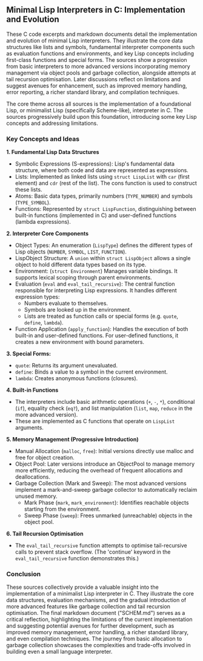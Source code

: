 
## Minimal Lisp Interpreters in C: Implementation and Evolution

These C code excerpts and markdown documents detail the implementation and evolution of
minimal Lisp interpreters. They illustrate the core data structures like lists and symbols,
fundamental interpreter components such as evaluation functions and environments, and key
Lisp concepts including first-class functions and special forms. The sources show a progression
from basic interpreters to more advanced versions incorporating memory management via object
pools and garbage collection, alongside attempts at tail recursion optimisation. Later
discussions reflect on limitations and suggest avenues for enhancement, such as improved
memory handling, error reporting, a richer standard library, and compilation techniques.

The core theme across all sources is the implementation of a foundational Lisp, or minimalist
Lisp (specifically Scheme-like), interpreter in C. The sources progressively build upon this
foundation, introducing some key Lisp concepts and addressing limitations.


### Key Concepts and Ideas


__1. Fundamental Lisp Data Structures__

- Symbolic Expressions (S-expressions): Lisp's fundamental data structure, where both code and
  data are represented as expressions.
- Lists: Implemented as linked lists using `struct LispList` with `car` (first element) and `cdr`
  (rest of the list). The cons function is used to construct these lists.
- Atoms: Basic data types, primarily numbers (`TYPE_NUMBER`) and symbols (`TYPE_SYMBOL`).
- Functions: Represented by `struct LispFunction`, distinguishing between built-in functions
  (implemented in C) and user-defined functions (lambda expressions).


__2. Interpreter Core Components__

- Object Types: An enumeration (`LispType`) defines the different types of Lisp objects
  (`NUMBER`, `SYMBOL`, `LIST`, `FUNCTION`).
- LispObject Structure: A `union` within `struct LispObject` allows a single object to hold
  different data types based on its type.
- Environment: (`struct Environment`) Manages variable bindings. It supports lexical scoping
  through parent environments.
- Evaluation (`eval` and `eval_tail_recursive`): The central function responsible for interpreting
  Lisp expressions. It handles different expression types:
    - Numbers evaluate to themselves.
    - Symbols are looked up in the environment.
    - Lists are treated as function calls or special forms (e.g. `quote`, `define`, `lambda`).
- Function Application (`apply_function`): Handles the execution of both built-in and user-defined
  functions. For user-defined functions, it creates a new environment with bound parameters.


__3. Special Forms:__

- `quote`: Returns its argument unevaluated.
- `define`: Binds a value to a symbol in the current environment.
- `lambda`: Creates anonymous functions (closures).

__4. Built-in Functions__

- The interpreters include basic arithmetic operations (`+`, `-`, `*`), conditional (`if`),
  equality check (`eq?`), and list manipulation (`list`, `map`, `reduce` in the more advanced version).
- These are implemented as C functions that operate on `LispList` arguments.


__5. Memory Management (Progressive Introduction)__

- Manual Allocation (`malloc`, `free`): Initial versions directly use malloc and free for object creation.
- Object Pool: Later versions introduce an ObjectPool to manage memory more efficiently,
  reducing the overhead of frequent allocations and deallocations.
- Garbage Collection (Mark and Sweep): The most advanced versions implement a mark-and-sweep garbage
  collector to automatically reclaim unused memory.
    - Mark Phase (`mark`, `mark_environment`): Identifies reachable objects starting from the environment.
    - Sweep Phase (`sweep`): Frees unmarked (unreachable) objects in the object pool.


__6. Tail Recursion Optimisation__

- The `eval_tail_recursive` function attempts to optimise tail-recursive calls to prevent stack overflow.
  (The 'continue' keyword in the `eval_tail_recursive` function demonstrates this.)


### Conclusion

These sources collectively provide a valuable insight into the implementation of a minimalist Lisp
interpreter in C. They illustrate the core data structures, evaluation mechanisms, and the gradual
introduction of more advanced features like garbage collection and tail recursion optimisation. The
final markdown document ("SCHEM.md") serves as a critical reflection, highlighting the limitations
of the current implementation and suggesting potential avenues for further development, such as
improved memory management, error handling, a richer standard library, and even compilation techniques.
The journey from basic allocation to garbage collection showcases the complexities and trade-offs
involved in building even a small language interpreter.

